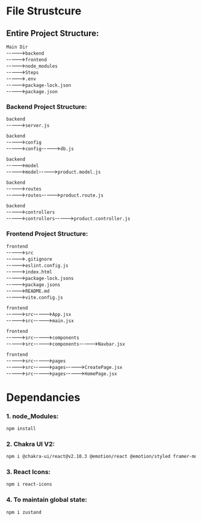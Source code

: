 # File Strustcure
## Entire Project Structure:  
`Main Dir`  
----->`backend`  
----->`frontend`  
----->`node_modules`  
----->`Steps`  
----->`.env`  
----->`package-lock.json`  
----->`package.json`  

### Backend Project Structure:  
`backend`  
----->`server.js`

`backend`  
----->`config`  
----->`config`----->`db.js`  

`backend`  
----->`model`  
----->`model`----->`product.model.js`  

`backend`  
----->`routes`  
----->`routes`----->`product.route.js`  

`backend`  
----->`controllers`  
----->`controllers`----->`product.controller.js`  

### Frontend Project Structure:  
`frontend`  
----->`src`  
----->`.gitignore`    
----->`eslint.config.js`    
----->`index.html`    
----->`package-lock.jsons`    
----->`package.jsons`    
----->`README.md`    
----->`vite.config.js`    

`frontend`  
----->`src`----->`App.jsx`  
----->`src`----->`main.jsx`  

`frontend`  
----->`src`----->`components`  
----->`src`----->`components`----->`Navbar.jsx`  

`frontend`  
----->`src`----->`pages`  
----->`src`----->`pages`----->`CreatePage.jsx`  
----->`src`----->`pages`----->`HomePage.jsx`  

# Dependancies  
### 1. node_Modules:  
```bash
npm install
```  
### 2. Chakra UI V2:  
```bash
npm i @chakra-ui/react@v2.10.3 @emotion/react @emotion/styled framer-motion
```  
### 3. React Icons:  
```bash
npm i react-icons
```  
### 4. To maintain global state:  
```bash
npm i zustand
```  